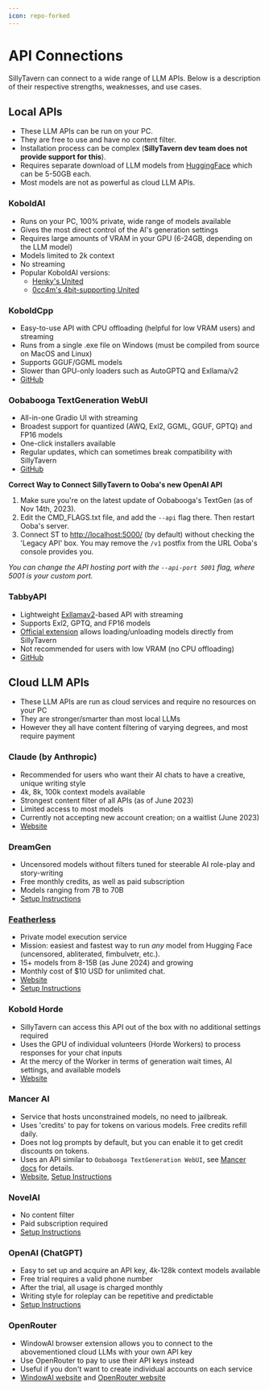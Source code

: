 ```yaml
---
icon: repo-forked
---
```


# API Connections

SillyTavern can connect to a wide range of LLM APIs.
Below is a description of their respective strengths, weaknesses, and use cases.

## Local APIs

- These LLM APIs can be run on your PC.
- They are free to use and have no content filter.
- Installation process can be complex (**SillyTavern dev team does not provide support for this**).
- Requires separate download of LLM models from [HuggingFace](https://huggingface.co/models?other=LLM) which can be 5-50GB each.
- Most models are not as powerful as cloud LLM APIs.

### KoboldAI

- Runs on your PC, 100% private, wide range of models available
- Gives the most direct control of the AI's generation settings
- Requires large amounts of VRAM in your GPU (6-24GB, depending on the LLM model)
- Models limited to 2k context
- No streaming
- Popular KoboldAI versions:
  - [Henky's United](https://github.com/henk717/KoboldAI)
  - [0cc4m's 4bit-supporting United](https://github.com/0cc4m/KoboldAI)

### KoboldCpp

- Easy-to-use API with CPU offloading (helpful for low VRAM users) and streaming
- Runs from a single .exe file on Windows (must be compiled from source on MacOS and Linux)
- Supports GGUF/GGML models
- Slower than GPU-only loaders such as AutoGPTQ and Exllama/v2
- [GitHub](https://github.com/LostRuins/koboldcpp)

### Oobabooga TextGeneration WebUI

- All-in-one Gradio UI with streaming
- Broadest support for quantized (AWQ, Exl2, GGML, GGUF, GPTQ) and FP16 models
- One-click installers available
- Regular updates, which can sometimes break compatibility with SillyTavern
- [GitHub](https://github.com/oobabooga/text-generation-webui#one-click-installers)

**Correct Way to Connect SillyTavern to Ooba's new OpenAI API**

1. Make sure you're on the latest update of Oobabooga's TextGen (as of Nov 14th, 2023).
2. Edit the CMD_FLAGS.txt file, and add the `--api` flag there. Then restart Ooba's server.
3. Connect ST to <http://localhost:5000/> (by default) without checking the 'Legacy API' box. You may remove the `/v1` postfix from the URL Ooba's console provides you.

*You can change the API hosting port with the `--api-port 5001` flag, where 5001 is your custom port.*

### TabbyAPI

- Lightweight [Exllamav2](https://github.com/turboderp/exllamav2)-based API with streaming
- Supports Exl2, GPTQ, and FP16 models
- [Official extension](https://github.com/theroyallab/ST-tabbyAPI-loader) allows loading/unloading models directly from SillyTavern
- Not recommended for users with low VRAM (no CPU offloading)
- [GitHub](https://github.com/theroyallab/tabbyAPI)

## Cloud LLM APIs

- These LLM APIs are run as cloud services and require no resources on your PC
- They are stronger/smarter than most local LLMs
- However they all have content filtering of varying degrees, and most require payment

### Claude (by Anthropic)

- Recommended for users who want their AI chats to have a creative, unique writing style
- 4k, 8k, 100k context models available
- Strongest content filter of all APIs (as of June 2023)
- Limited access to most models
- Currently not accepting new account creation; on a waitlist (June 2023)
- [Website](https://www.anthropic.com/index/introducing-claude)

### DreamGen

- Uncensored models without filters tuned for steerable AI role-play and story-writing
- Free monthly credits, as well as paid subscription
- Models ranging from 7B to 70B
- [Setup Instructions](/usage/api-connections/DreamGen/)

### [Featherless](https://featherless.ai)

- Private model execution service
- Mission: easiest and fastest way to run *any* model from Hugging Face (uncensored, abliterated, fimbulvetr, etc.).
- 15+ models from 8-15B (as June 2024) and growing
- Monthly cost of $10 USD for unlimited chat.
- [Website](https://featherless.ai)
- [Setup Instructions](https://docs.sillytavern.app/usage/api-connections/featherless/)

### Kobold Horde

- SillyTavern can access this API out of the box with no additional settings required
- Uses the GPU of individual volunteers (Horde Workers) to process responses for your chat inputs
- At the mercy of the Worker in terms of generation wait times, AI settings, and available models
- [Website](https://horde.koboldai.net)

### Mancer AI

- Service that hosts unconstrained models, no need to jailbreak.
- Uses 'credits' to pay for tokens on various models. Free credits refill daily.
- Does not log prompts by default, but you can enable it to get credit discounts on tokens.
- Uses an API similar to `Oobabooga TextGeneration WebUI`, see [Mancer docs](https://mancer.tech/docs/clients/#sampling-parameters) for details.
- [Website](https://mancer.tech/), [Setup Instructions](https://docs.sillytavern.app/usage/api-connections/mancer/)

### NovelAI

- No content filter
- Paid subscription required
- [Setup Instructions](https://docs.sillytavern.app/usage/api-connections/novelai/)

### OpenAI (ChatGPT)

- Easy to set up and acquire an API key, 4k-128k context models available
- Free trial requires a valid phone number
- After the trial, all usage is charged monthly
- Writing style for roleplay can be repetitive and predictable
- [Setup Instructions](https://docs.sillytavern.app/usage/api-connections/openai/)

### OpenRouter

- WindowAI browser extension allows you to connect to the abovementioned cloud LLMs with your own API key
- Use OpenRouter to pay to use their API keys instead
- Useful if you don't want to create individual accounts on each service
- [WindowAI website](https://windowai.io) and [OpenRouter website](https://openrouter.ai)
